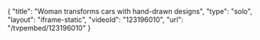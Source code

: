 {
    "title": "Woman transforms cars with hand-drawn designs",
    "type": "solo",
    "layout": "iframe-static",
    "videoId": "123196010",
    "url": "\/tvpembed\/123196010"
}